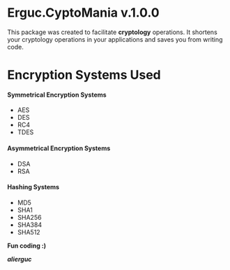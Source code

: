 # Erguc.CyptoMania v.1.0.0

This package was created to facilitate **cryptology** operations. It shortens your cryptology operations in your applications and saves you from writing code.


# Encryption Systems Used

####  Symmetrical Encryption Systems
- AES
- DES
- RC4
- TDES

####  Asymmetrical Encryption Systems
- DSA 
- RSA

####  Hashing Systems
- MD5
- SHA1
- SHA256
- SHA384
- SHA512
  


**Fun coding :)**




***alierguc***
